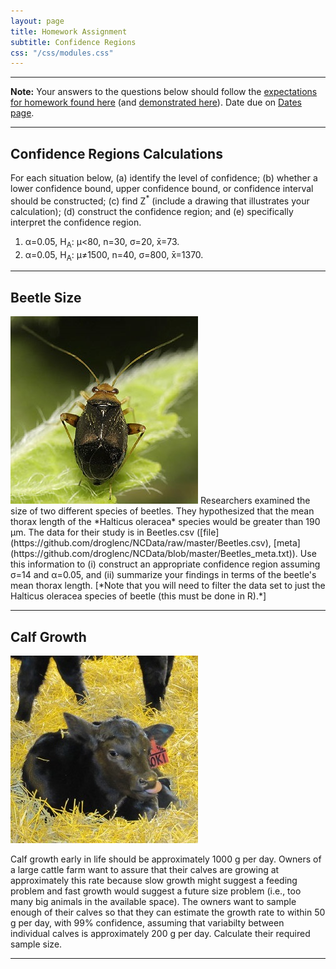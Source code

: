 ```yaml
---
layout: page
title: Homework Assignment
subtitle: Confidence Regions
css: "/css/modules.css"
---
```


----

<div class="alert alert-warning">
<strong>Note:</strong> Your answers to the questions below should follow the <a href="../resources/hwformat" target="_blank">expectations for homework found here</a> (and <a href="../resources/FAQ/FAQs/HWFormat_Example.pdf" target="_blank">demonstrated here</a>). Date due on <a href="../resources/Dates-Current.html" target="_blank">Dates page</a>.
</div>

----

## Confidence Regions Calculations

For each situation below, (a) identify the level of confidence; (b) whether a lower confidence bound, upper confidence bound, or confidence interval should be constructed; (c) find Z<sup>*</sup> (include a drawing that illustrates your calculation); (d) construct the confidence region; and (e) specifically interpret the confidence region.

1. &alpha;=0.05, H<sub>A</sub>: &mu;<80, n=30, &sigma;=20, x&#772;=73.
1. &alpha;=0.05, H<sub>A</sub>: &mu;&#8800;1500, n=40, &sigma;=800, x&#772;=1370.

----

## Beetle Size
<img src="zimgs/beetle.jpg" alt="Beetle" class="img-right">
Researchers examined the size of two different species of beetles. They hypothesized that the mean thorax length of the *Halticus oleracea* species would be greater than 190 &mu;m. The data for their study is in Beetles.csv ([file](https://github.com/droglenc/NCData/raw/master/Beetles.csv), [meta](https://github.com/droglenc/NCData/blob/master/Beetles_meta.txt)). Use this information to (i) construct an appropriate confidence region assuming &sigma;=14 and &alpha;=0.05, and (ii) summarize your findings in terms of the beetle's mean thorax length. [*Note that you will need to filter the data set to just the Halticus oleracea species of beetle (this must be done in R).*]

----

## Calf Growth
<img src="zimgs/calf.jpg" alt="Calf" class="img-right">

Calf growth early in life should be approximately 1000 g per day. Owners of a large cattle farm want to assure that their calves are growing at approximately this rate because slow growth might suggest a feeding problem and fast growth would suggest a future size problem (i.e., too many big animals in the available space). The owners want to sample enough of their calves so that they can estimate the growth rate to within 50 g per day, with 99% confidence, assuming that variabilty between individual calves is approximately 200 g per day. Calculate their required sample size.

----
